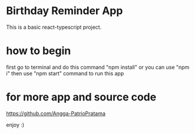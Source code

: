 # Birthday Reminder App

This is a basic react-typescript project.

# how to begin
first go to terminal and do this command "npm install" or you can use "npm i"
then use "npm start" command to run this app

# for more app and source code
https://github.com/Angga-PatrioPratama

enjoy :)
